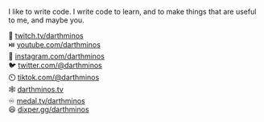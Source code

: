 I like to write code. I write code to learn, and to make things that are useful to me, and maybe you.

🎥 [twitch.tv/darthminos](https://twitch.tv/darthminos)  
⏯️ [youtube.com/darthminos](https://youtube.com/darthminos)  
📸 [instagram.com/darthminos](https://instagram.com/darthminos)  
🐦 [twitter.com/@darthminos](https://twitter.com/@darthminos)  
⏲️ [tiktok.com/@darthminos](https://tiktok.com/@darthminos)  
🕸️ [darthminos.tv](https://perks.darthminos.tv)  
♾️ [medal.tv/darthminos](https://medal.tv/darthminos)  
😆 [dixper.gg/darthminos](https://dixper.gg/darthminos)  

<!--
**camalot/camalot** is a ✨ _special_ ✨ repository because its `README.md` (this file) appears on your GitHub profile.

Here are some ideas to get you started:

- 🔭 I’m currently working on ...
- 🌱 I’m currently learning ...
- 👯 I’m looking to collaborate on ...
- 🤔 I’m looking for help with ...
- 💬 Ask me about ...
- 📫 How to reach me: ...
- 😄 Pronouns: ...
- ⚡ Fun fact: ...
-->
